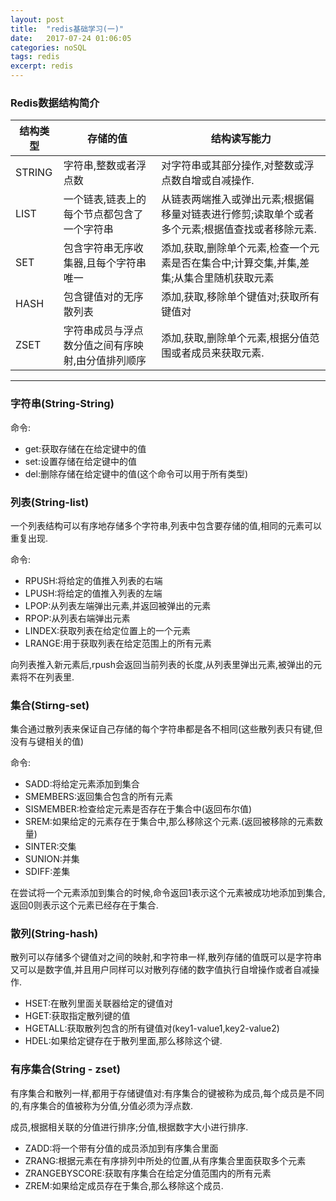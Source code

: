 ```yaml
---
layout: post
title:  "redis基础学习(一)"
date:   2017-07-24 01:06:05
categories: noSQL
tags: redis
excerpt: redis
---
```


### Redis数据结构简介


结构类型 | 存储的值 | 结构读写能力
---|--- |---
STRING | 字符串,整数或者浮点数 | 对字符串或其部分操作,对整数或浮点数自增或自减操作.
LIST | 一个链表,链表上的每个节点都包含了一个字符串 |从链表两端推入或弹出元素;根据偏移量对链表进行修剪;读取单个或者多个元素;根据值查找或者移除元素.
SET | 包含字符串无序收集器,且每个字符串唯一 | 添加,获取,删除单个元素,检查一个元素是否在集合中;计算交集,并集,差集;从集合里随机获取元素 
HASH | 包含键值对的无序散列表 | 添加,获取,移除单个键值对;获取所有键值对
ZSET | 字符串成员与浮点数分值之间有序映射,由分值排列顺序 | 添加,获取,删除单个元素,根据分值范围或者成员来获取元素.


---

### 字符串(String-String)

命令:

- get:获取存储在在给定键中的值
- set:设置存储在给定键中的值
- del:删除存储在给定键中的值(这个命令可以用于所有类型)


### 列表(String-list)

一个列表结构可以有序地存储多个字符串,列表中包含要存储的值,相同的元素可以重复出现.

命令:

- RPUSH:将给定的值推入列表的右端
- LPUSH:将给定的值推入列表的左端
- LPOP:从列表左端弹出元素,并返回被弹出的元素
- RPOP:从列表右端弹出元素
- LINDEX:获取列表在给定位置上的一个元素
- LRANGE:用于获取列表在给定范围上的所有元素


向列表推入新元素后,rpush会返回当前列表的长度,从列表里弹出元素,被弹出的元素将不在列表里.

### 集合(Stirng-set)

集合通过散列表来保证自己存储的每个字符串都是各不相同(这些散列表只有键,但没有与键相关的值)

命令:

- SADD:将给定元素添加到集合
- SMEMBERS:返回集合包含的所有元素
- SISMEMBER:检查给定元素是否存在于集合中(返回布尔值)
- SREM:如果给定的元素存在于集合中,那么移除这个元素.(返回被移除的元素数量)
- SINTER:交集
- SUNION:并集
- SDIFF:差集

在尝试将一个元素添加到集合的时候,命令返回1表示这个元素被成功地添加到集合,返回0则表示这个元素已经存在于集合.

### 散列(String-hash)

散列可以存储多个键值对之间的映射,和字符串一样,散列存储的值既可以是字符串又可以是数字值,并且用户同样可以对散列存储的数字值执行自增操作或者自减操作.


- HSET:在散列里面关联器给定的键值对
- HGET:获取指定散列键的值
- HGETALL:获取散列包含的所有键值对(key1-value1,key2-value2)
- HDEL:如果给定键存在于散列里面,那么移除这个键.

### 有序集合(String - zset)

有序集合和散列一样,都用于存储键值对:有序集合的键被称为成员,每个成员是不同的,有序集合的值被称为分值,分值必须为浮点数.

成员,根据相关联的分值进行排序;分值,根据数字大小进行排序.

- ZADD:将一个带有分值的成员添加到有序集合里面
- ZRANG:根据元素在有序排列中所处的位置,从有序集合里面获取多个元素
- ZRANGEBYSCORE:获取有序集合在给定分值范围内的所有元素
- ZREM:如果给定成员存在于集合,那么移除这个成员.

